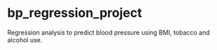 # bp_regression_project
Regression analysis to predict blood pressure using BMI, tobacco and alcohol use.
